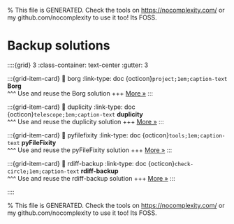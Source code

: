 
% This file is GENERATED. Check the tools on https://nocomplexity.com/ or my github.com/nocomplexity to use it too! Its FOSS. 

# Backup solutions 
::::{grid} 3
:class-container: text-center
:gutter: 3 

:::{grid-item-card}
:link: borg
:link-type: doc
{octicon}`project;1em;caption-text` **Borg**        
^^^
Use and reuse the Borg solution
+++
[More »](borg)
:::

:::{grid-item-card}
:link: duplicity
:link-type: doc
{octicon}`telescope;1em;caption-text` **duplicity**        
^^^
Use and reuse the duplicity solution
+++
[More »](duplicity)
:::

:::{grid-item-card}
:link: pyfilefixity
:link-type: doc
{octicon}`tools;1em;caption-text` **pyFileFixity**        
^^^
Use and reuse the pyFileFixity solution
+++
[More »](pyfilefixity)
:::

:::{grid-item-card}
:link: rdiff-backup
:link-type: doc
{octicon}`check-circle;1em;caption-text` **rdiff-backup**        
^^^
Use and reuse the rdiff-backup solution
+++
[More »](rdiff-backup)
:::

::::


% This file is GENERATED. Check the tools on https://nocomplexity.com/ or my github.com/nocomplexity to use it too! Its FOSS. 

